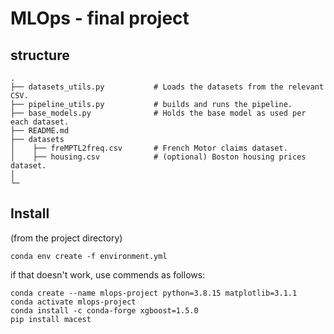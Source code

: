 # MLOps - final project

## structure 
    
    .
    ├── datasets_utils.py           # Loads the datasets from the relevant CSV.
    ├── pipeline_utils.py           # builds and runs the pipeline.
    ├── base_models.py              # Holds the base model as used per each dataset.
    ├── README.md
    ├── datasets
    │    ├── freMPTL2freq.csv       # French Motor claims dataset.
    │    ├── housing.csv            # (optional) Boston housing prices dataset.
    │
    └─ 

## Install
(from the project directory)
```shell
conda env create -f environment.yml
```

if that doesn't work, use commends as follows:
```shell
conda create --name mlops-project python=3.8.15 matplotlib=3.1.1
conda activate mlops-project
conda install -c conda-forge xgboost=1.5.0
pip install macest
```